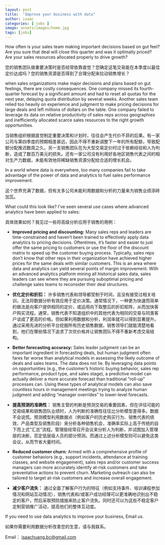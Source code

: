```yaml
---
layout: post
title:  "Improve your business with data"
author: isaac
categories: [ jobs ]
image: assets/images/home.jpg
tags: [jobs]
---
```


How often is your sales team making important decisions based on gut feel? Are you sure that deal will close this quarter and was it optimally priced? Are your sales resources allocated properly to drive growth?

您的销售团队做重要决策时是否经常依靠直觉？您确定这笔交易能在本季度以最佳定价达成吗？您的销售资源是否得到了合理分配来拉动销售增长？

when sales organizations make major decisions and plans based on gut feelings, there are costly consequences. One company missed its fourth-quarter forecast by a significant amount and had to reset all quotas for the next year, delaying quota distribution by several weeks. Another sales team relied too heavily on experience and judgment to make pricing decisions for large deals and left millions of dollars on the table. One company failed to leverage its data on relative productivity of sales reps across geographies and inefficiently allocated scarce sales resources to the right growth opportunities.

当销售组织根据直觉制定重要决策和计划时，往往会产生代价不菲的后果。有一家公司与第四季度的预期相差甚远，因此不得不重新调整下一年的所有配额，导致配额分配推迟数周之久。另一支销售团队在为大型交易定价时过于依赖经验和人为判断，造成了数百万美元的损失。还有一家公司没有利用好各地区销售代表之间的相对生产力数据，未能有效地将稀缺销售资源分配给合适的增长机会。

In a world where data is everywhere, too many companies fail to take advantage of the power of data and analytics to fuel sales performance improvement.

这个世界充满了数据，但有太多公司未能利用数据和分析的力量来为销售业绩添砖加瓦。

What could this look like? I’ve seen several use cases where advanced analytics have been applied to sales:

具体效果如何？我见过一些将高级分析应用于销售的用例：

- __Improved pricing and discounting:__ Many sales reps and leaders are time-constrained and haven’t been trained to effectively apply data analytics to pricing decisions. Oftentimes, it’s faster and easier to just offer the same pricing to customers or use the floor of the discount matrix to speed up the customer buying process. Typically, sales reps don’t know that other reps in their organization have achieved higher prices for the same deals with similar customers. This is an area where data and analytics can yield several points of margin improvement. With an advanced analytics platform mining all historical sales data, sales leaders can see where they are pursuing suboptimal pricing and challenge sales teams to reconsider their deal structures.

- __优化定价和折扣：__ 许多销售代表和领导都受制于时间，且没有接受过相关培训，无法将数据分析有效应用于定价决策。通常情况下，一种更为快速而简单的做法是向客户提供相同的定价，或运用向下取整后的折扣矩阵，从而加快客户购买流程。通常，销售代表不知道组织中的其他代表为相同的交易与同类客户谈成了更高的价格。但如果利用数据和分析，利润率就可以得到显著提升。通过采用先进的分析平台挖掘所有历史销售数据，销售领导们就能清楚地看到，他们在哪些情况下追求了次优价格并让销售团队不得不重新考虑交易结构。
  
- __Better forecasting accuracy:__ Sales leader judgment can be an important ingredient in forecasting deals, but human judgment often fares far worse than analytical models in assessing the likely outcome of deals and sales teams. The data does not lie. By leveraging data points on opportunities (e.g., the customer’s historic buying behavior, sales rep performance, product type, and sales stage), a predictive model can actually deliver a more accurate forecast than traditional “roll-up” processes can. Using these types of analytical models can also save countless hours in management meetings trying to analyze human judgment and adding “manager overrides” to lower-level forecasts.

- __提高预测的准确性：__ 销售主管的判断是预测交易的重要因素，但在评估可能的交易结果和销售团队业绩时，人为判断的准确性往往比分析模型差得多。数据不会说慌。预测模型利用数据点（例如客户的历史购买行为、销售代表的绩效、产品类型及销售阶段）来分析各种销售机会，准确率实际上高于传统的自下而上式“汇总”流程。管理层经常召开会议来分析人为判断，并试图加入管理层的决断，否定低层级人员的部分预测。而通过上述分析模型则可以避免这类会议，从而节省大量时间。
  
- __Reduced customer churn:__ Armed with a comprehensive profile of customer behaviors (e.g., support incidents, attendance at training classes, and website engagement), sales reps and/or customer success managers can more accurately identify at-risk customers and take preventative actions to prevent churn. Marketing outreach can also be tailored to target at-risk customers and increase overall engagement.

- __减少客户流失：__ 通过全面了解客户行为的特征（例如支持事件、培训课程参加情况和网站互动情况），销售代表和/或客户成功经理可以更准确地识别出不稳定的客户，然后采取预防措施来防止客户流失。同时还可以为这些不稳定客户定制营销推广活动，提高他们的整体互动度。

If you need to use data analytics to improve your business, Email us.

如果你需要利用数据分析改善您的生意，请与我联系。

Email： <a href="mailto:isaachuang.bc@gmail.com">isaachuang.bc@gmail.com</a>